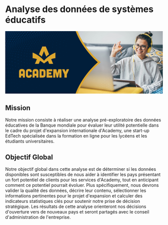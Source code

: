 # Analyse des données de systèmes éducatifs

![Data Scientist-P2-01-banner](16794159547105_Data_Scientist-P2-01-banner.png)

## Mission

Notre mission consiste à réaliser une analyse pré-exploratoire des données éducatives de la Banque mondiale pour évaluer leur utilité potentielle dans le cadre du projet d'expansion internationale d'Academy, une start-up EdTech spécialisée dans la formation en ligne pour les lycéens et les étudiants universitaires.

## Objectif Global

Notre objectif global dans cette analyse est de déterminer si les données disponibles sont susceptibles de nous aider à identifier les pays présentant un fort potentiel de clients pour les services d'Academy, tout en anticipant comment ce potentiel pourrait évoluer. Plus spécifiquement, nous devrons valider la qualité des données, décrire leur contenu, sélectionner les informations pertinentes pour le projet d'expansion et calculer des indicateurs statistiques clés pour soutenir notre prise de décision stratégique. Les résultats de cette analyse orienteront nos décisions d'ouverture vers de nouveaux pays et seront partagés avec le conseil d'administration de l'entreprise.

